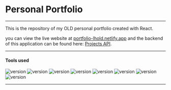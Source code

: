 # Personal Portfolio 
-----
This is the repository of my OLD personal portfolio created with React.

you can view the live website at <a href="https://portfolio-lhold.netlify.app/">portfolio-lhold.netlify.app</a> and the backend of this application can be found here: <a href="https://github.com/lucashildever/projects-api">Projects API</a>.

-----
#### Tools used
![version](https://img.shields.io/badge/npm-9.5.0-blue)
![version](https://img.shields.io/badge/Vite-v4.2.0-blue)
![version](https://img.shields.io/badge/React-v18.2.0-blue)
![version](https://img.shields.io/badge/TypeScript-v5.0.3-blue)
![version](https://img.shields.io/badge/Sass-v1.60.0-blue)
![version](https://img.shields.io/badge/Terser-^5.16.8-blue)
![version](https://img.shields.io/badge/React_Redux-^8.0.5-blue)
![version](https://img.shields.io/badge/React_Router_Dom-^6.10.0-blue)

-----

